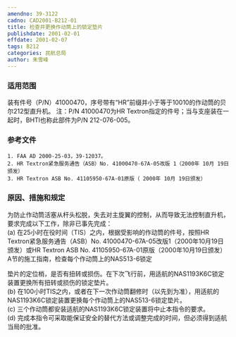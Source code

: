 ```yaml
---
amendno: 39-3122  
cadno: CAD2001-B212-01  
title: 检查并更换作动筒上的锁定垫片  
publishdate: 2001-02-01  
effdate: 2001-02-07  
tags: B212  
categories: 民航总局  
author: 朱雪峰  
---
```

  
### 适用范围  
装有件号（P/N）41000470，序号带有“HR”前缀并小于等于10010的作动筒的贝尔212型直升机。
注：P/N 41000470为HR Textron指定的件号；当与支座装在一起时，BHTI也称此部件为P/N 212-076-005。  
  
<!--more-->  
### 参考文件  
    1. FAA AD 2000-25-03，39-12037。  
    2. HR Textron紧急服务通告（ASB）No. 41000470-67A-05改版 1（2000年 10月 19日颁发）  
    3. HR Textron ASB No. 41105950-67A-01原版（ 2000年 10月 19日颁发）  
  
### 原因、措施和规定  
为防止作动筒活塞从杆头松脱，失去对主旋翼的控制，从而导致无法控制直升机，要求完成以下工作，除非已事先完成：  
    (a) 在25小时在役时间（TIS）之内，根据受影响的作动筒的件号，按照HR Textron紧急服务通告（ASB）No. 41000470-67A-05改版1（2000年10月19日颁发）或HR Textron ASB No. 41105950-67A-01原版（2000年10月19日颁发）A节的施工指南，检查每个作动筒上的NAS513-6锁定  
  
垫片的定位梢，是否有扭转或损伤。在下次飞行前，用适航的NAS1193K6C锁定装置更换所有扭转或损伤的锁定垫片。  
(b) 在100小时TIS之内，或者在下一次作动筒翻修时（以先到为准），用适航的NAS1193K6C锁定装置更换每个作动筒上的NAS513-6锁定垫片。  
(c) 三个作动筒都安装适航的NAS1193K6C锁定装置将中止本指令的要求。  
    (d) 完成本指令可采取能保证安全的替代方法或调整完成的时间，但必须得到适航当局的批准。  
  
